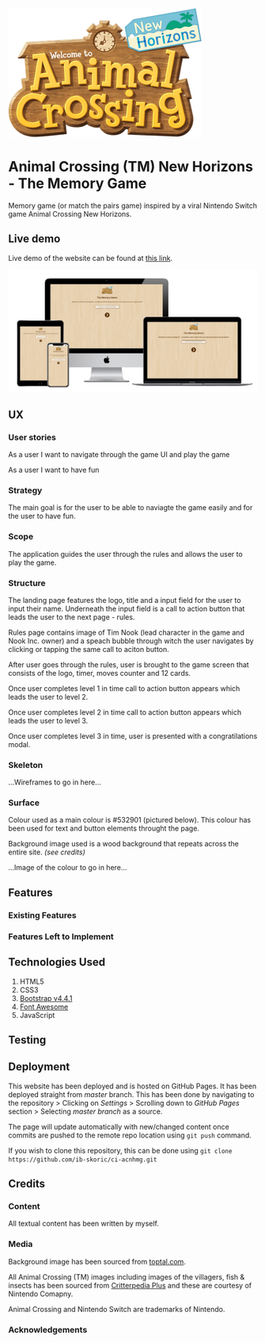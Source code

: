 
![alt text](./assets/images/ac-newhorizons-logo.png "Animal Crossing (TM) New Horizons Logo")
# Animal Crossing (TM) New Horizons - The Memory Game

Memory game (or match the pairs game) inspired by a viral Nintendo Switch game Animal Crossing New Horizons. 

## Live demo

Live demo of the website can be found at [this link](https://ib-skoric.github.io/ci-acnhmg/).

![alt text](./assets/docs/responsive-showcase.png "Animal Crossing (TM) New Horizons Logo")
 
## UX

### User stories

As a user I want to navigate through the game UI and play the game

As a user I want to have fun

### Strategy

The main goal is for the user to be able to naviagte the game easily and for the user to have fun.

### Scope

The application guides the user through the rules and allows the user to play the game.

### Structure

The landing page features the logo, title and a input field for the user to input their name. Underneath the input field is a call to action button that leads the user to the next page - rules.

Rules page contains image of Tim Nook (lead character in the game and Nook Inc. owner) and a speach bubble through witch the user navigates by clicking or tapping the same call to aciton button.

After user goes through the rules, user is brought to the game screen that consists of the logo, timer, moves counter and 12 cards.

Once user completes level 1 in time call to action button appears which leads the user to level 2.

Once user completes level 2 in time call to action button appears which leads the user to level 3.

Once user completes level 3 in time, user is presented with a congratilations modal.

### Skeleton

...Wireframes to go in here...

### Surface 

Colour used as a main colour is #532901 (pictured below). This colour has been used for text and button elements throught the page.

Background image used is a wood background that repeats across the entire site. *(see credits)*

...Image of the colour to go in here...

## Features
 
### Existing Features


### Features Left to Implement


## Technologies Used

1. HTML5
2. CSS3
3. [Bootstrap v4.4.1](https://getbootstrap.com/)
4. [Font Awesome](https://fontawesome.com/start)
5. JavaScript 

## Testing


## Deployment

This website has been deployed and is hosted on GitHub Pages. It has been deployed straight from *master* branch. This has been done by navigating to the repository > Clicking on *Settings* > Scrolling down to *GitHub Pages* section > Selecting *master branch* as a source. 

The page will update automatically with new/changed content once commits are pushed to the remote repo location using `git push` command. 

If you wish to clone this repository, this can be done using `git clone https://github.com/ib-skoric/ci-acnhmg.git`

## Credits

### Content

All textual content has been written by myself. 

### Media

Background image has been sourced from [toptal.com](https://www.toptal.com/designers/subtlepatterns/retina-wood/).

All Animal Crossing (TM) images including images of the villagers, fish & insects has been sourced from [Critterpedia Plus](https://critterpedia-plus.mutoo.im/) and these are courtesy of Nintendo Comapny.

Animal Crossing and Nintendo Switch are trademarks of Nintendo. 

### Acknowledgements


